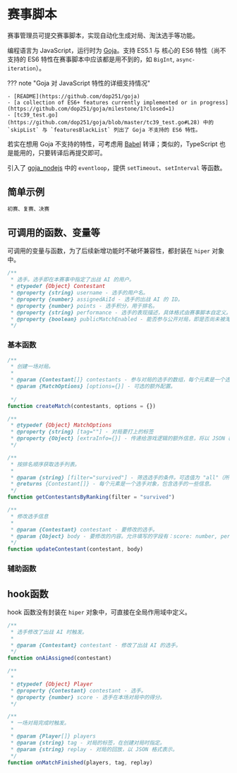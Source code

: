 # 赛事脚本

赛事管理员可提交赛事脚本，实现自动化生成对局、淘汰选手等功能。

编程语言为 JavaScript，运行时为 [Goja](https://github.com/dop251/goja)。支持 ES5.1 与 核心的 ES6 特性（尚不支持的 ES6 特性在赛事脚本中应该都是用不到的，如 `BigInt`, `async-iteration`）。

??? note "Goja 对 JavaScript 特性的详细支持情况"

    - [README](https://github.com/dop251/goja)
    - [a collection of ES6+ features currently implemented or in progress](https://github.com/dop251/goja/milestone/1?closed=1)
    - [tc39_test.go](https://github.com/dop251/goja/blob/master/tc39_test.go#L28) 中的 `skipList` 与 `featuresBlackList` 列出了 Goja 不支持的 ES6 特性。

若实在想用 Goja 不支持的特性，可考虑用 [Babel](https://babeljs.io/) 转译；类似的，TypeScript 也是能用的，只要转译后再提交即可。

引入了 [goja_nodejs](https://github.com/dop251/goja_nodejs) 中的 `eventloop`，提供 `setTimeout`、`setInterval` 等函数。

## 简单示例

```js
初赛、复赛、决赛
```

## 可调用的函数、变量等

可调用的变量与函数，为了后续新增功能时不破坏兼容性，都封装在 `hiper` 对象中。

```js
/**
 * 选手。选手即在本赛事中指定了出战 AI 的用户。
 * @typedef {Object} Contestant
 * @property {string} username - 选手的用户名。
 * @property {number} assignedAiId - 选手的出战 AI 的 ID。
 * @property {number} points - 选手积分，用于排名。
 * @property {string} performance - 选手的表现描述，具体格式由赛事脚本自定义。可在排行榜中展示。
 * @property {boolean} publicMatchEnabled - 能否参与公开对局，即是否尚未被淘汰。
 */
```

### 基本函数

```js
/**
 * 创建一场对局。
 *
 * @param {Contestant[]} contestants - 参与对局的选手的数组，每个元素是一个选手对象。参与对局的 AI 将是他们此时的出战 AI，在 创建对局 与 对局开始 之间修改出战 AI 不会影响对局。
 * @param {MatchOptions} [options={}] - 可选的额外配置。
 
 */
function createMatch(contestants, options = {})

/**
 * @typedef {Object} MatchOptions
 * @property {string} [tag=""] - 对局要打上的标签
 * @property {Object} [extraInfo={}] - 传递给游戏逻辑的额外信息，将以 JSON 格式表示。
 */
```

```js
/**
 * 按排名顺序获取选手列表。
 *
 * @param {string} [filter="survived"] - 筛选选手的条件。可选值为 "all"（所有选手）、"eliminated"（已淘汰选手）、"survived"（未淘汰选手）。 
 * @returns {Contestant[]} - 每个元素是一个选手对象，包含选手的一些信息。
 */
function getContestantsByRanking(filter = "survived")
```

```js
/**
 * 修改选手信息
 * 
 * @param {Contestant} contestant - 要修改的选手。
 * @param {Object} body - 要修改的内容。允许填写的字段有：score: number, performance: string, publicMatchEnabled: boolean, assignAiEnabled: boolean。
 */
function updateContestant(contestant, body)
```

### 辅助函数

## hook函数

hook 函数没有封装在 `hiper` 对象中，可直接在全局作用域中定义。

```js
/**
 * 选手修改了出战 AI 时触发。
 * 
 * @param {Contestant} contestant - 修改了出战 AI 的选手。
 */
function onAiAssigned(contestant)
```

```js
/**
 * 
 * @typedef {Object} Player
 * @property {Contestant} contestant - 选手。
 * @property {number} score - 选手在本场对局中的得分。
 */

/**
 * 一场对局完成时触发。
 * 
 * @param {Player[]} players
 * @param {string} tag - 对局的标签，在创建对局时指定。
 * @param {string} replay - 对局的回放，以 JSON 格式表示。
 */
function onMatchFinished(players, tag, replay)
```
